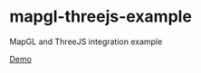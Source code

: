 # mapgl-threejs-example

MapGL and ThreeJS integration example

[Demo](https://trufi.github.io/mapgl-threejs-example/)
